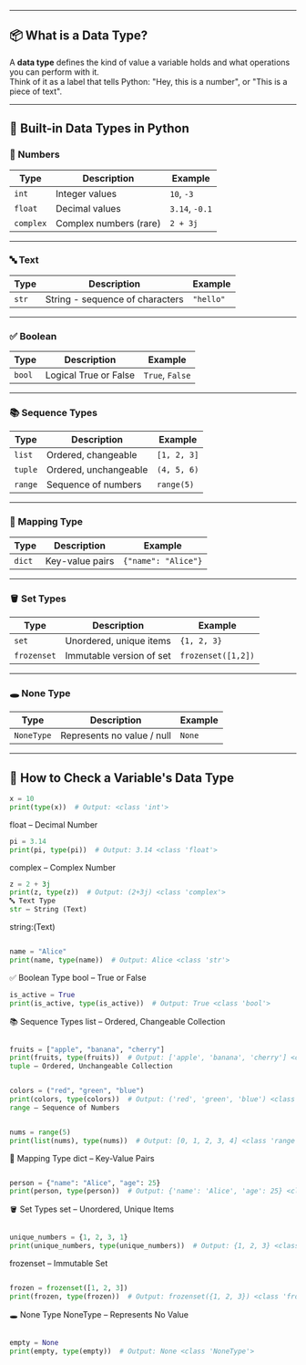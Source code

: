 
---

## 📦 What is a Data Type?

A **data type** defines the kind of value a variable holds and what operations you can perform with it.  
Think of it as a label that tells Python: "Hey, this is a number", or "This is a piece of text".

---

## 🧮 Built-in Data Types in Python

### 🔢 Numbers
| Type   | Description                  | Example      |
|--------|------------------------------|--------------|
| `int`  | Integer values               | `10`, `-3`   |
| `float`| Decimal values               | `3.14`, `-0.1`|
| `complex` | Complex numbers (rare)     | `2 + 3j`     |

---

### 🔤 Text
| Type   | Description                  | Example         |
|--------|------------------------------|-----------------|
| `str`  | String - sequence of characters | `"hello"`    |

---

### ✅ Boolean
| Type   | Description                  | Example   |
|--------|------------------------------|-----------|
| `bool` | Logical True or False        | `True`, `False` |

---

### 📚 Sequence Types
| Type   | Description                  | Example           |
|--------|------------------------------|-------------------|
| `list` | Ordered, changeable          | `[1, 2, 3]`       |
| `tuple`| Ordered, unchangeable        | `(4, 5, 6)`       |
| `range`| Sequence of numbers          | `range(5)`        |

---

### 🔑 Mapping Type
| Type   | Description                  | Example              |
|--------|------------------------------|----------------------|
| `dict` | Key-value pairs              | `{"name": "Alice"}` |

---

### 🪣 Set Types
| Type   | Description                  | Example         |
|--------|------------------------------|-----------------|
| `set`  | Unordered, unique items      | `{1, 2, 3}`     |
| `frozenset` | Immutable version of set | `frozenset([1,2])`|

---

### 🕳️ None Type
| Type        | Description                 | Example   |
|-------------|-----------------------------|-----------|
| `NoneType`  | Represents no value / null  | `None`    |

---

## 🧪 How to Check a Variable's Data Type

```python
x = 10
print(type(x))  # Output: <class 'int'>
```
float – Decimal Number
```python
pi = 3.14
print(pi, type(pi))  # Output: 3.14 <class 'float'>
```
complex – Complex Number
```python
z = 2 + 3j
print(z, type(z))  # Output: (2+3j) <class 'complex'>
🔤 Text Type
str – String (Text)
```
string:(Text)
```python

name = "Alice"
print(name, type(name))  # Output: Alice <class 'str'>
```
✅ Boolean Type
bool – True or False

```python
is_active = True
print(is_active, type(is_active))  # Output: True <class 'bool'>
```
📚 Sequence Types
list – Ordered, Changeable Collection
```python

fruits = ["apple", "banana", "cherry"]
print(fruits, type(fruits))  # Output: ['apple', 'banana', 'cherry'] <class 'list'>
tuple – Ordered, Unchangeable Collection
```
```python

colors = ("red", "green", "blue")
print(colors, type(colors))  # Output: ('red', 'green', 'blue') <class 'tuple'>
range – Sequence of Numbers
```
```python

nums = range(5)
print(list(nums), type(nums))  # Output: [0, 1, 2, 3, 4] <class 'range'>
```
🔑 Mapping Type
dict – Key-Value Pairs
```python

person = {"name": "Alice", "age": 25}
print(person, type(person))  # Output: {'name': 'Alice', 'age': 25} <class 'dict'>
```
🪣 Set Types
set – Unordered, Unique Items
```python

unique_numbers = {1, 2, 3, 1}
print(unique_numbers, type(unique_numbers))  # Output: {1, 2, 3} <class 'set'>
```
frozenset – Immutable Set
```python

frozen = frozenset([1, 2, 3])
print(frozen, type(frozen))  # Output: frozenset({1, 2, 3}) <class 'frozenset'>
```
🕳️ None Type
NoneType – Represents No Value
```python

empty = None
print(empty, type(empty))  # Output: None <class 'NoneType'>
```
